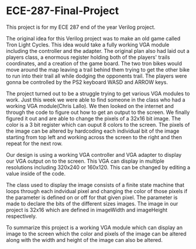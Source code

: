 # ECE-287-Final-Project

This project is for my ECE 287 end of the year Verilog project.

The original idea for this Verilog project was to make an old game called Tron Light Cycles. This idea would take a fully working VGA module including the controller and the adapter. The original plan also had laid out a players class, a enormous register holding both of the players' trails coordinates, and a creation of the game board. The two tron bikes would move around the map leaving a trail behind them trying to get the other bike to run into their trail all while dodging the opponents trail. The players were gonna be controlled by the PS2 keyboard WASD and ARROW keys.

The project turned out to be a struggle trying to get various VGA modules to work. Just this week we were able to find someone in the class who had a working VGA module(Chris Lallo). We then looked on the internet and through the code to figure out how to get an output to the screen. We finally figured it out and are able to change the pixels of a 32x16 bit image. The color is a 3 bit register which can ouput 8 colors to the screen. The pixels of the image can be altered by hardcoding each individual bit of the image starting from top left and working across the screen to the right and then repeat for the next row.

Our design is using a working VGA controller and VGA adapter to display our VGA output on to the screen. This VGA can display in multiple resolutions including 320x240 or 160x120. This can be changed by editing a value inside of the code.

The class used to display the image consists of a finite state machine that loops through each indvidual pixel and changing the color of those pixels if the parameter is defined on or off for that given pixel. The parameter is made to declare the bits of the different sizes images. The image in our project is 32x16 which are defined in imageWidth and imageHeight respectively.

To summarize this project is a working VGA module which can display an image to the screen which the color and pixels of the image can be altered along with the width and height of the image can also be altered.

